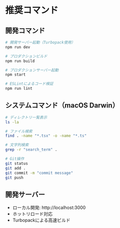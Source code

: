 # 推奨コマンド

## 開発コマンド
```bash
# 開発サーバー起動（Turbopack使用）
npm run dev

# プロダクションビルド
npm run build

# プロダクションサーバー起動
npm start

# ESLintによるコード検証
npm run lint
```

## システムコマンド（macOS Darwin）
```bash
# ディレクトリ一覧表示
ls -la

# ファイル検索
find . -name "*.tsx" -o -name "*.ts"

# 文字列検索
grep -r "search_term" .

# Git操作
git status
git add .
git commit -m "commit message"
git push
```

## 開発サーバー
- ローカル開発: http://localhost:3000
- ホットリロード対応
- Turbopackによる高速ビルド